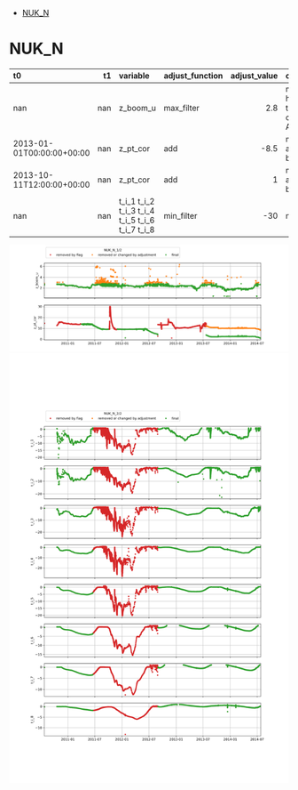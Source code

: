 * [NUK_N](#s1)
# <a id='s1' />NUK_N
| t0                        |   t1 | variable                                        | adjust_function   |   adjust_value | comment                                  |   URL_graphic |
|:--------------------------|-----:|:------------------------------------------------|:------------------|---------------:|:-----------------------------------------|--------------:|
| nan                       |  nan | z_boom_u                                        | max_filter        |            2.8 | maximum height of the boom on tripod AWS |           nan |
| 2013-01-01T00:00:00+00:00 |  nan | z_pt_cor                                        | add               |           -8.5 | manually adjusted by bav                 |           nan |
| 2013-10-11T12:00:00+00:00 |  nan | z_pt_cor                                        | add               |            1   | manually adjusted by bav                 |           nan |
| nan                       |  nan | t_i_1 t_i_2 t_i_3 t_i_4 t_i_5 t_i_6 t_i_7 t_i_8 | min_filter        |          -30   | nan                                      |           nan |
 
![NUK_N](../figures/flags/NUK_N_0.png)
![NUK_N](../figures/flags/NUK_N_1.png)
 

